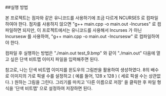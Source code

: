 ##실행 방법

 본 프로젝트는 점자와 같은 유니코드를 사용하기에 조금 다르게 NCURSES 로 컴파일하여야 한다. 
 점자를 사용하지 않으면 "g++ main.cpp -o main.out -lncurses" 로 컴파일하면 되지만, 
   이 프로젝트에서는 유니코드를 사용해서 lncurses 가 아닌 lncursesw 를 사용하여, "g++ main.cpp -o main.out -lncursesw" 로 컴파일하여야 한다.

 컴파일 후 실행하는 방법은 "./main.out test_9.bmp" 와 같이 "./main.out" 다음에 열고 싶은 단색 비트맵 이미지 파일을 입력해주면 된다.

 참고로, 나는 단색 비트맵 이미지를 윈도우의 그림판을 활용하여 생성하였다. 
 8의 배수로 이미지의 가로 픽셀 수를 설정하고 ( 예를 들어, 128 x 128 ) ( 세로 픽셀 수는 상관없다. ) 원하는 그림을 그린다. 
 그리기를 마치고 '다른 이름으로 저장' 을 클릭한 후 파일 형식을 '단색 비트맵' 으로 설정하여 저장하면 된다.
